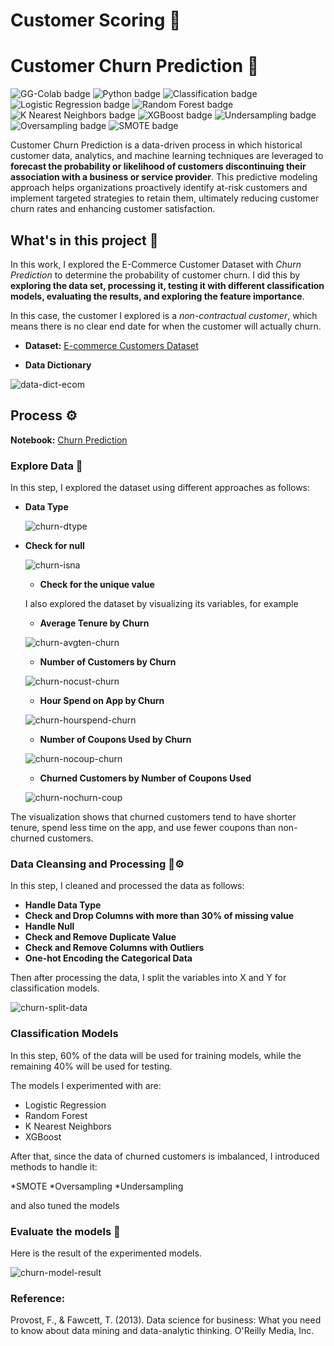 # Customer Scoring 🔎


# Customer Churn Prediction 🔎
![GG-Colab badge](https://img.shields.io/badge/-Google--Colab-blue.svg) ![Python badge](https://img.shields.io/badge/-Python-green.svg) ![Classification badge](https://img.shields.io/badge/-Classification-orange.svg) ![Logistic Regression badge](https://img.shields.io/badge/-Logistic--Regression-orange.svg) ![Random Forest badge](https://img.shields.io/badge/-Random--Forest-orange.svg) ![K Nearest Neighbors badge](https://img.shields.io/badge/-K--Nearest--Neighbors-orange.svg) ![XGBoost badge](https://img.shields.io/badge/-XGBoost-orange.svg) 
![Undersampling badge](https://img.shields.io/badge/-Undersampling-orange.svg) ![Oversampling badge](https://img.shields.io/badge/-Oversampling-orange.svg) ![SMOTE badge](https://img.shields.io/badge/-SMOTE-orange.svg)

Customer Churn Prediction is a data-driven process in which historical customer data, analytics, and machine learning techniques are leveraged to **forecast the probability or likelihood of customers discontinuing their association with a business or service provider**. This predictive modeling approach helps organizations proactively identify at-risk customers and implement targeted strategies to retain them, ultimately reducing customer churn rates and enhancing customer satisfaction.


## What's in this project 💼
In this work, I explored the E-Commerce Customer Dataset with *Churn Prediction* to determine the probability of customer churn. I did this by **exploring the data set, processing it, testing it with different classification models, evaluating the results, and exploring the feature importance**.

In this case, the customer I explored is a *non-contractual customer*, which means there is no clear end date for when the customer will actually churn.

* **Dataset:** [E-commerce Customers Dataset](https://github.com/Wkan19/MADT8101-Customer-Analytics/blob/main/Customer%20Scoring%20and%20Basic%20Churn%20Prediction/EcommerceCust.csv)

* **Data Dictionary**

 ![data-dict-ecom](./data-dict-ecom.png)


## Process ⚙️
**Notebook:** [Churn Prediction](https://github.com/Wkan19/MADT8101-Customer-Analytics/blob/main/Customer%20Scoring%20and%20Basic%20Churn%20Prediction/GitHub_Churn_Prediction.ipynb)

### Explore Data 🔦

In this step, I explored the dataset using different approaches as follows: 

* **Data Type**
  
   ![churn-dtype](./churn-dtype.png)

* **Check for null**

   ![churn-isna](./churn-isna.png)

  * **Check for the unique value**

  I also explored the dataset by visualizing its variables, for example

  * **Average Tenure by Churn**
 
   ![churn-avgten-churn](./churn-avgten-churn.png)

  * **Number of Customers by Churn**

   ![churn-nocust-churn](./churn-nocust-churn.png)

  * **Hour Spend on App by Churn**
 
  ![churn-hourspend-churn](./churn-hourspend-churn.png)

  * **Number of Coupons Used by Churn**
  
  ![churn-nocoup-churn](./churn-nocoup-churn.png)

  * **Churned Customers by Number of Coupons Used**
 
  ![churn-nochurn-coup](./churn-nochurn-coup.png)
  
    
The visualization shows that churned customers tend to have shorter tenure, spend less time on the app, and use fewer coupons than non-churned customers.

### Data Cleansing and Processing 🧹⚙️

In this step, I cleaned and processed the data as follows: 

* **Handle Data Type**
* **Check and Drop Columns with more than 30% of missing value**
* **Handle Null**
* **Check and Remove Duplicate Value**
*  **Check and Remove Columns with Outliers**
*  **One-hot Encoding the Categorical Data**

Then after processing the data, I split the variables into X and Y for classification models. 

  ![churn-split-data](./churn-split-data.png)


### Classification Models

In this step, 60% of the data will be used for training models, while the remaining 40% will be used for testing. 

The models I experimented with are: 

* Logistic Regression
* Random Forest
* K Nearest Neighbors
* XGBoost

After that, since the data of churned customers is imbalanced, I introduced methods to handle it: 

*SMOTE
*Oversampling
*Undersampling

and also tuned the models 

### Evaluate the models 🏅

Here is the result of the experimented models.

  ![churn-model-result](./churn-model-result.png)

### Reference:
Provost, F., & Fawcett, T. (2013). Data science for business: What you need to know about data mining and data-analytic thinking. O'Reilly Media, Inc.

